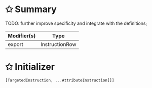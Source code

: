 # &#10025; Summary

TODO: further improve specificity and integrate with the definitions;

| Modifier(s)                            | Type                     |
|----------------------------------------|--------------------------|
| export | InstructionRow |

# &#10025; Initializer

```ts
[TargetedInstruction, ...AttributeInstruction[]]
```